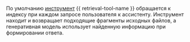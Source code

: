 По умолчанию [инструмент](../../../ai-studio/concepts/assistant/tools/index.md) {{ retrieval-tool-name }} обращается к индексу при каждом запросе пользователя к ассистенту. Инструмент находит и возвращает подходящие фрагменты исходных файлов, а генеративная модель использует найденную информацию при формировании ответа.
